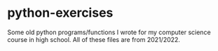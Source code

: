 # python-exercises
Some old python programs/functions I wrote for my computer science course in high school. All of these files are from 2021/2022.

